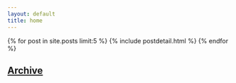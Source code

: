 ```yaml
---
layout: default
title: home
---
```


{% for post in site.posts limit:5 %}
{% include postdetail.html %}
{% endfor %}

## [Archive](/archive.html)

